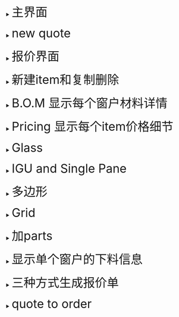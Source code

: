 <details>
<summary><font size="+3">主界面</font></summary>

![quotes-main-interface](./images/quotemainboard.png)

<font size="+2">recalculate 会重新计算，每次我们修改之前的某些设置之后需要对单子点击这个按钮</font> 

<font size="+2">global change 可以整体改变一些选项，比如整体修改颜色</font> 

</details>  

<br>

<details>
<summary><font size="+3">new quote</font></summary>

<font size="+2">1.chose customer,然后选到line之后就可以选择报价了</font>
![quotes-new-quote-1](./images/create_quote.gif)


<font size="+2">2.require date and route,这个可以在下料之前任何时间填</font>    
![quotes-new-quote-2](./images/require%20date.png)

<font size="+2">3.这些添加的item都可以在quotation中显示出来</font>
![quotes-new-quote-3](./images/quote%20buttons.png)


<font size="+2">4.给quote给一个price type，不会变客户本身的price type</font>
![quotes-new-quote-4](./images/price%20type.gif)
</details>

<br>

<details>
<summary><font size="+3">报价界面</font></summary>

![quotes-quote-interface](./images/quote%20board.png)
</details>

<br>

<details>
<summary><font size="+3">新建item和复制删除</font></summary>

<br>

- <font size="+2">点某一个创建会延续它的风格</font>

![quotes-new-item-1](./images/new%20item.gif)

<br>

- <font size="+2">复制和删除</font>

![quotes-new-item-2](./images/copydelete.gif)
</details>

<br>

<details>
<summary><font size="+3">B.O.M 显示每个窗户材料详情</font></summary>

![quotes-bom](./images/B.O.M.png)

</details>

<br>

<details>
<summary><font size="+3">Pricing 显示每个item价格细节</font></summary>

![quotes-pricing](./images/pRICING.png)
</details>

<br>

<details>
<summary><font size="+3">Glass</font></summary>

- <font color="red" size="+2">门的玻璃中，以slider开头的是给XO/OX Patio Door 的玻璃，以Comb开头的是给其他门的玻璃</font>

- <font size="+2">分make to order 和 buy to order，只有有一片包含1/8 clear,loe2,loe3,obs就是 make to order,其中需要订购的玻璃会自动分开到purchase order</font>

- <font size="+2">Retail Glass 是 IGU</font>

- <font size="+2">Single Glazed 是 Single Pane</font>

![quotes-glass](./images/glasspanel.png)


## 给不同panel的玻璃选择玻璃类型

两种方法触发，双击玻璃类型选项，或者点击顶部玻璃选项按钮；
刚进去是全黑，是给所有panel选玻璃，再点击某一片玻璃，当那片玻璃变黑就可以选玻璃了

![quotes-glass-type](./images/panel1.gif)

![quotes-glass-type-2](./images/panel2.gif)

## 预览玻璃类型，尺寸变大，玻璃厚度会自动增加

![quotes-glass-preview](./images/previewpanel.gif)
</details>

<br>

<details>
<summary><font size="+3">IGU and Single Pane</font></summary>

![quotes-igus](./images/igu.png)

![quotes-single-pane](./images/igu%20singlepane.gif)

</details>

<br>

<details>
<summary><font size="+3">多边形</font></summary>

## 多边形玻璃
![quotes-polygon-glass](./images/多边形玻璃.gif)

## 多边形窗户
![quotes-polygon-window](./images/多边形窗户.gif)

</details>

<br>

<details>
<summary><font size="+3">Grid</font></summary>


## 选择style和和删除不需要的grid

选中grid之后，ctrl+delete也可以删除

![quotes-grid-delete](./images/chose%20grid.gif)

## 改变standard grid间距

![quotes-grid-change](./images/adjust%20grid%20distance.gif)

## 修改两个方向的grid数量

![quotes-grid-change-2](./images/change%20grid%20qty.gif)

## 修改marginal grid到frame的距离

![quotes-grid-change-3](./images/marginal%20grid%20distance.gif)
## 自己创建grid

## grid信息会保存在玻璃里，所以以后需要删除grid

<br>

</details>

<br>

<details>
<summary><font size="+3">加parts</font></summary>

![quotes-add-parts](./images/+parts.gif)

## 自定义part

![quotes-custom-part](./images/customize%20parts.gif)
</details>

<br>

<details>
<summary><font size="+3">显示单个窗户的下料信息</font></summary>

![quotes-cut-list](./images/single%20item%20content.gif)
</details>

<br>

<details>
<summary><font size="+3">三种方式生成报价单</font></summary>

![quotes-generate-quote](./images/three%20way%20to%20quotes.gif)
</details>

<br>

<details>
<summary><font size="+3">quote to order</font></summary>

### Status > 14. Prov Order Accepted
![quotes-quote-to-order](./images/quote%20to%20order.gif)

</details>



